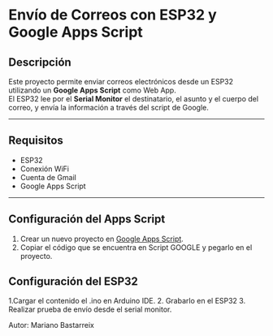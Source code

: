 # Envío de Correos con ESP32 y Google Apps Script

## Descripción

Este proyecto permite enviar correos electrónicos desde un ESP32 utilizando un **Google Apps Script** como Web App.  
El ESP32 lee por el **Serial Monitor** el destinatario, el asunto y el cuerpo del correo, y envía la información a través del script de Google.

---

## Requisitos

- ESP32
- Conexión WiFi
- Cuenta de Gmail
- Google Apps Script

---

## Configuración del Apps Script

1. Crear un nuevo proyecto en [Google Apps Script](https://script.google.com/).
2. Copiar el código que se encuentra en Script GOOGLE y pegarlo en el proyecto.

## Configuración del ESP32

1.Cargar el contenido el .ino en Arduino IDE.
2. Grabarlo en el ESP32
3. Realizar prueba de envío desde el serial monitor.

Autor:
Mariano Bastarreix
